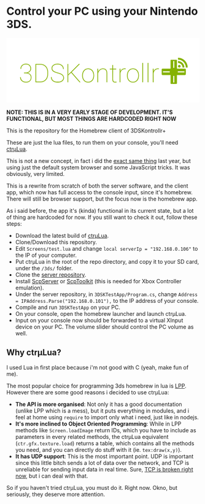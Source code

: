 # Control your PC using your Nintendo 3DS.
![](Resources/logo.png)

**NOTE: THIS IS IN A VERY EARLY STAGE OF DEVELOPMENT. IT'S FUNCTIONAL, BUT MOST THINGS ARE HARDCODED RIGHT NOW**

This is the repository for the Homebrew client of 3DSKontrollr+

These are just the lua files, to run them on your console, you'll need [ctrµLua](https://github.com/ctruLua/ctruLua).

This is not a new concept, in fact i did the [exact same thing](https://github.com/TheBITLINK/3DSKontrollrLegacy)
 last year, but using just the default system browser and some JavaScript tricks. It was obviously, very limited.

This is a rewrite from scratch of both the server software, and the client app, which now has full access to the console input, since it's homebrew. There will still be browser support, but the focus now is the homebrew app.

As i said before, the app it's (kinda) functional in its current state, but a lot of thing are hardcoded for now. If you still want to check it out, follow these steps:

 - Download the latest build of [ctrµLua](https://github.com/ctruLua/ctruLua).
 - Clone/Download this repository.
 - Edit `Screens/test.lua` and change `local serverIp = "192.168.0.106"` to the IP of your computer.
 - Put ctrµLua in the root of the repo directory, and copy it to your SD card, under the `/3ds/` folder.
 - Clone the [server repository](https://github.com/3DSKontrollr/3DSKServer).
 - Install [ScpServer](http://forums.pcsx2.net/Thread-XInput-Wrapper-for-DS3-and-Play-com-USB-Dual-DS2-Controller) or [ScpToolkit](https://github.com/nefarius/ScpToolkit) (this is needed for Xbox Controller emulation).
 - Under the server repository, in `3DSKTestApp/Program.cs`, change `Address = IPAddress.Parse("192.168.0.101"),` to the IP address of your console.
 - Compile and run `3DSKTestApp` on your PC.
 - On your console, open the homebrew launcher and launch ctrµLua.
 - Input on your console now should be forwarded to a virtual XInput device on your PC. The volume slider should control the PC volume as well.

## Why ctrµLua?
I used Lua in first place because i'm not good with C (yeah, make fun of me).

The most popular choice for programming 3ds homebrew in lua is [LPP](https://github.com/Rinnegatamante/lpp-3ds). However there are some good reasons i decided to use ctrµLua:
 - **The API is more organised**: Not only it has a good documentation (unlike LPP which is a mess), but it puts everything in modules, and i feel at home using `require` to import only what i need, just like in nodejs.
 - **It's more inclined to Object Oriented Programming**: While in LPP methods like `Screen.loadImage` return IDs, which you have to include as parameters in every related methods, the ctrµLua equivalent (`ctr.gfx.texture.load`) returns a table, which contains all the methods you need, and you can directly do stuff with it (ie. `tex:draw(x,y)`).
 - **It has UDP support**: This is the most important point. UDP is important since this little bitch sends a lot of data over the network, and TCP is unreliable for sending input data in real time. Sure, [TCP is broken right now](https://github.com/ctruLua/ctruLua/issues/10), but i can deal with that.

So if you haven't tried ctrµLua, you must do it. Right now. Okno, but seriously, they deserve more attention.
